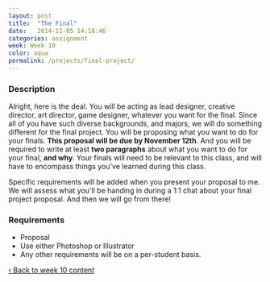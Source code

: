 ```yaml
---
layout: post
title:  "The Final"
date:   2014-11-05 14:18:46
categories: assignment
week: Week 10
color: aqua
permalink: /projects/final-project/
---
```


### Description
Alright, here is the deal. You will be acting as lead designer, creative director, art director, game designer, whatever you want for the final. Since all of you have such diverse backgrounds, and majors, we will do something different for the final project. You will be proposing what you want to do for your finals. **This proposal will be due by November 12th**. And you will be required to write at least **two paragraphs** about what you want to do for your final, **and why**. Your finals will need to be relevant to this class, and will have to encompass things you've learned during this class.

Specific requirements will be added when you present your proposal to me. We will assess what you'll be handing in during a 1:1 chat about your final project proposal. And then we will go from there!

### Requirements
- Proposal
- Use either Photoshop or Illustrator
- Any other requirements will be on a per-student basis.

<a href="/week/week-10/"> ‹ Back to week 10 content</a>
